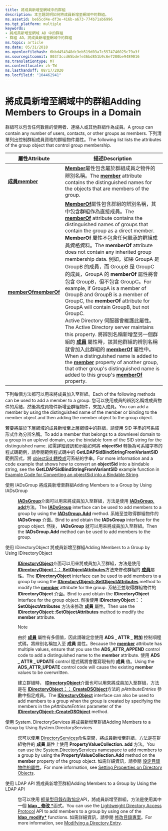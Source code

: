 ```yaml
---
title: 將成員新增至網域中的群組
description: 本主題說明如何將成員新增至網域中的群組。
ms.assetid: be65cd4e-df3e-416b-a673-774b71ab6996
ms.tgt_platform: multiple
keywords:
- 將成員新增至網域 AD 中的群組
- 群組 AD，將成員新增至網域中的群組
ms.topic: article
ms.date: 05/31/2018
ms.openlocfilehash: 6bbd454348dc3eb519d03a7c5574746025c79a3f
ms.sourcegitcommit: 803f3ccd65bdefe36bd851b9c6e7280be9489016
ms.translationtype: MT
ms.contentlocale: zh-TW
ms.lasthandoff: 08/17/2020
ms.locfileid: "104462941"
---
```

# <a name="adding-members-to-groups-in-a-domain"></a><span data-ttu-id="f5577-105">將成員新增至網域中的群組</span><span class="sxs-lookup"><span data-stu-id="f5577-105">Adding Members to Groups in a Domain</span></span>

<span data-ttu-id="f5577-106">群組可以包含任何數目的使用者、連絡人或其他群組作為成員。</span><span class="sxs-lookup"><span data-stu-id="f5577-106">A group can contain any number of users, contacts, or other groups as members.</span></span> <span data-ttu-id="f5577-107">下列清單列出控制群組成員資格的群組物件屬性。</span><span class="sxs-lookup"><span data-stu-id="f5577-107">The following list lists the attributes of the group object that control group membership.</span></span>



| <span data-ttu-id="f5577-108">屬性</span><span class="sxs-lookup"><span data-stu-id="f5577-108">Attribute</span></span>                                      | <span data-ttu-id="f5577-109">描述</span><span class="sxs-lookup"><span data-stu-id="f5577-109">Description</span></span>                                                                                                                                                                                                                                                                                                                                                                                                                                                                                                                                                                                                                                                                     |
|------------------------------------------------|---------------------------------------------------------------------------------------------------------------------------------------------------------------------------------------------------------------------------------------------------------------------------------------------------------------------------------------------------------------------------------------------------------------------------------------------------------------------------------------------------------------------------------------------------------------------------------------------------------------------------------------------------------------------------------|
| [<span data-ttu-id="f5577-110">**成員**</span><span class="sxs-lookup"><span data-stu-id="f5577-110">**member**</span></span>](/windows/desktop/ADSchema/a-member)<br/>     | <span data-ttu-id="f5577-111">[**Member**](/windows/desktop/ADSchema/a-member)屬性包含屬於群組成員之物件的辨別名稱。</span><span class="sxs-lookup"><span data-stu-id="f5577-111">The [**member**](/windows/desktop/ADSchema/a-member) attribute contains the distinguished names for the objects that are members of the group.</span></span><br/>                                                                                                                                                                                                                                                                                                                                                                                                                                                                                                                                        |
| [<span data-ttu-id="f5577-112">**memberOf**</span><span class="sxs-lookup"><span data-stu-id="f5577-112">**memberOf**</span></span>](/windows/desktop/ADSchema/a-memberof)<br/> | <span data-ttu-id="f5577-113">[**MemberOf**](/windows/desktop/ADSchema/a-memberof)屬性包含群組的辨別名稱，其中包含群組作為直接成員。</span><span class="sxs-lookup"><span data-stu-id="f5577-113">The [**memberOf**](/windows/desktop/ADSchema/a-memberof) attribute contains the distinguished names of groups that contain the group as a direct member.</span></span> <span data-ttu-id="f5577-114">**MemberOf** 屬性不包含任何繼承的群組成員資格資料。</span><span class="sxs-lookup"><span data-stu-id="f5577-114">The **memberOf** attribute does not contain any inherited group membership data.</span></span> <span data-ttu-id="f5577-115">例如，如果 GroupA 是 GroupB 的成員，而 GroupB 是 GroupC 的成員，GroupA 的 **memberOf** 屬性將會包含 GroupB，但不包含 GroupC。</span><span class="sxs-lookup"><span data-stu-id="f5577-115">For example, if GroupA is a member of GroupB and GroupB is a member of GroupC, the **memberOf** attribute for GroupA will contain GroupB, but not GroupC.</span></span><br/> <span data-ttu-id="f5577-116">Active Directory 伺服器會維護此屬性。</span><span class="sxs-lookup"><span data-stu-id="f5577-116">The Active Directory server maintains this property.</span></span> <span data-ttu-id="f5577-117">將辨別名稱新增至另一個群組的 [**成員**](/windows/desktop/ADSchema/a-member) 屬性時，該其他群組的辨別名稱就會加入此群組的 [**memberOf**](/windows/desktop/ADSchema/a-memberof) 屬性中。</span><span class="sxs-lookup"><span data-stu-id="f5577-117">When a distinguished name is added to the [**member**](/windows/desktop/ADSchema/a-member) property of another group, that other group's distinguished name is added to this group's [**memberOf**](/windows/desktop/ADSchema/a-memberof) property.</span></span><br/> |



 

<span data-ttu-id="f5577-118">下列每個方法都可以用來將成員加入至群組。</span><span class="sxs-lookup"><span data-stu-id="f5577-118">Each of the following methods can be used to add a member to a group.</span></span> <span data-ttu-id="f5577-119">您可以使用成員的辨別名稱或成員物件的系結，然後將成員物件新增至群組物件，來加入成員。</span><span class="sxs-lookup"><span data-stu-id="f5577-119">You can add a member by using the distinguished name of the member or binding to the member object and then adding the member object to the group object.</span></span>

<span data-ttu-id="f5577-120">若要將屬於下層網域的成員新增至上層網域中的群組，請使用 SID 字串的可系結形式作為分辨名稱。</span><span class="sxs-lookup"><span data-stu-id="f5577-120">To add a member that belongs to a downlevel domain to a group in an uplevel domain, use the bindable form of the SID string for the distinguished name.</span></span> <span data-ttu-id="f5577-121">如需詳細資訊和示範如何將 **objectSid** 轉換為可系結字串的程式碼範例，請參閱範例程式碼中的 **GetLDAPSidBindStringFromVariantSID** 範例函式，將 [objectSid 轉換成](example-code-for-converting-an-objectsid-into-a-bindable-string-.md)可系結的字串。</span><span class="sxs-lookup"><span data-stu-id="f5577-121">For more information and a code example that shows how to convert an **objectSid** into a bindable string, see the **GetLDAPSidBindStringFromVariantSID** example function in [Example Code for Converting an objectSid into a Bindable String](example-code-for-converting-an-objectsid-into-a-bindable-string-.md).</span></span>

<dl> <dt>

<span data-ttu-id="f5577-122"><span id="Adding_Members_to_a_Group_by_Using_IADsGroup"></span><span id="adding_members_to_a_group_by_using_iadsgroup"></span><span id="ADDING_MEMBERS_TO_A_GROUP_BY_USING_IADSGROUP"></span>使用 IADsGroup 將成員新增至群組</span><span class="sxs-lookup"><span data-stu-id="f5577-122"><span id="Adding_Members_to_a_Group_by_Using_IADsGroup"></span><span id="adding_members_to_a_group_by_using_iadsgroup"></span><span id="ADDING_MEMBERS_TO_A_GROUP_BY_USING_IADSGROUP"></span>Adding Members to a Group by Using IADsGroup</span></span>
</dt> <dd>

<span data-ttu-id="f5577-123">[**IADsGroup**](/windows/desktop/api/iads/nn-iads-iadsgroup)介面可以用來將成員加入至群組，方法是使用 [**IADsGroup. add**](/windows/desktop/api/iads/nf-iads-iadsgroup-add)方法。</span><span class="sxs-lookup"><span data-stu-id="f5577-123">The [**IADsGroup**](/windows/desktop/api/iads/nn-iads-iadsgroup) interface can be used to add members to a group by using the [**IADsGroup.Add**](/windows/desktop/api/iads/nf-iads-iadsgroup-add) method.</span></span> <span data-ttu-id="f5577-124">系結至並取得群組物件的 **IADsGroup** 介面。</span><span class="sxs-lookup"><span data-stu-id="f5577-124">Bind to and obtain the **IADsGroup** interface for the group object.</span></span> <span data-ttu-id="f5577-125">然後， **IADsGroup** 就可以用來將成員加入至群組。</span><span class="sxs-lookup"><span data-stu-id="f5577-125">Then the **IADsGroup.Add** method can be used to add members to the group.</span></span>

</dd> <dt>

<span data-ttu-id="f5577-126"><span id="Adding_Members_to_a_Group_by_Using_IDirectoryObject"></span><span id="adding_members_to_a_group_by_using_idirectoryobject"></span><span id="ADDING_MEMBERS_TO_A_GROUP_BY_USING_IDIRECTORYOBJECT"></span>使用 IDirectoryObject 將成員新增至群組</span><span class="sxs-lookup"><span data-stu-id="f5577-126"><span id="Adding_Members_to_a_Group_by_Using_IDirectoryObject"></span><span id="adding_members_to_a_group_by_using_idirectoryobject"></span><span id="ADDING_MEMBERS_TO_A_GROUP_BY_USING_IDIRECTORYOBJECT"></span>Adding Members to a Group by Using IDirectoryObject</span></span>
</dt> <dd>

<span data-ttu-id="f5577-127">[**IDirectoryObject**](/windows/desktop/api/iads/nn-iads-idirectoryobject)介面可以用來將成員加入至群組，方法是使用 [**IDirectoryObject：： SetObjectAttributes**](/windows/desktop/api/iads/nf-iads-idirectoryobject-setobjectattributes)方法來修改群組的 [**成員**](/windows/desktop/ADSchema/a-member)屬性。</span><span class="sxs-lookup"><span data-stu-id="f5577-127">The [**IDirectoryObject**](/windows/desktop/api/iads/nn-iads-idirectoryobject) interface can be used to add members to a group by using the [**IDirectoryObject::SetObjectAttributes**](/windows/desktop/api/iads/nf-iads-idirectoryobject-setobjectattributes) method to modify the [**member**](/windows/desktop/ADSchema/a-member) attribute for the group.</span></span> <span data-ttu-id="f5577-128">系結至並取得群組物件的 **IDirectoryObject** 介面。</span><span class="sxs-lookup"><span data-stu-id="f5577-128">Bind to and obtain the **IDirectoryObject** interface for the group object.</span></span> <span data-ttu-id="f5577-129">然後使用 **IDirectoryObject：： SetObjectAttributes** 方法來修改 **成員** 屬性。</span><span class="sxs-lookup"><span data-stu-id="f5577-129">Then use the **IDirectoryObject::SetObjectAttributes** method to modify the **member** attribute.</span></span>

> [!Note]  
> <span data-ttu-id="f5577-130">由於 [**成員**](/windows/desktop/ADSchema/a-member) 屬性有多個值，因此請確定您使用 **ADS \_ ATTR \_ 附加** 控制項程式碼，將辨別名稱加入至 **成員** 屬性。</span><span class="sxs-lookup"><span data-stu-id="f5577-130">Because the [**member**](/windows/desktop/ADSchema/a-member) attribute has multiple values, ensure that you use the **ADS\_ATTR\_APPEND** control code to add a distinguished name to the **member** attribute.</span></span> <span data-ttu-id="f5577-131">使用 **ADS \_ ATTR \_ UPDATE** control 程式碼將會覆寫現有的 **成員** 值。</span><span class="sxs-lookup"><span data-stu-id="f5577-131">Using the **ADS\_ATTR\_UPDATE** control code will cause the existing **member** values to be overwritten.</span></span>

 

<span data-ttu-id="f5577-132">建立群組時， [**IDirectoryObject**](/windows/desktop/api/iads/nn-iads-idirectoryobject)介面也可以用來將成員加入至群組，方法是在 [**IDirectoryObject：： CreateDSObject**](/windows/desktop/api/iads/nf-iads-idirectoryobject-createdsobject)方法的 *pAttributeEntries* 參數中指定成員。</span><span class="sxs-lookup"><span data-stu-id="f5577-132">The [**IDirectoryObject**](/windows/desktop/api/iads/nn-iads-idirectoryobject) interface can also be used to add members to a group when the group is created by specifying the members in the *pAttributeEntries* parameter of the [**IDirectoryObject::CreateDSObject**](/windows/desktop/api/iads/nf-iads-idirectoryobject-createdsobject) method.</span></span>

</dd> <dt>

<span data-ttu-id="f5577-133"><span id="Adding_Members_to_a_Group_by_Using_System.DirectoryServices"></span><span id="adding_members_to_a_group_by_using_system.directoryservices"></span><span id="ADDING_MEMBERS_TO_A_GROUP_BY_USING_SYSTEM.DIRECTORYSERVICES"></span>使用 System. DirectoryServices 將成員新增至群組</span><span class="sxs-lookup"><span data-stu-id="f5577-133"><span id="Adding_Members_to_a_Group_by_Using_System.DirectoryServices"></span><span id="adding_members_to_a_group_by_using_system.directoryservices"></span><span id="ADDING_MEMBERS_TO_A_GROUP_BY_USING_SYSTEM.DIRECTORYSERVICES"></span>Adding Members to a Group by Using System.DirectoryServices</span></span>
</dt> <dd>

<span data-ttu-id="f5577-134">您可以使用 [DirectoryServices](/dotnet/api/system.directoryservices)命名空間，將成員新增至群組，方法是在群組物件的 **成員** 屬性上使用 **PropertyValueCollection. add** 方法。</span><span class="sxs-lookup"><span data-stu-id="f5577-134">You can use the [System.DirectoryServices](/dotnet/api/system.directoryservices) namespace to add members to a group by using the **PropertyValueCollection.Add** method on the **member** property of the group object.</span></span> <span data-ttu-id="f5577-135">如需詳細資訊，請參閱 [設定目錄物件的屬性](/previous-versions/ms180860(v=vs.90))。</span><span class="sxs-lookup"><span data-stu-id="f5577-135">For more information, see [Setting Properties on Directory Objects](/previous-versions/ms180860(v=vs.90)).</span></span>

</dd> <dt>

<span data-ttu-id="f5577-136"><span id="Adding_Members_to_a_Group_by_Using_the_LDAP_API"></span><span id="adding_members_to_a_group_by_using_the_ldap_api"></span><span id="ADDING_MEMBERS_TO_A_GROUP_BY_USING_THE_LDAP_API"></span>使用 LDAP API 將成員新增至群組</span><span class="sxs-lookup"><span data-stu-id="f5577-136"><span id="Adding_Members_to_a_Group_by_Using_the_LDAP_API"></span><span id="adding_members_to_a_group_by_using_the_ldap_api"></span><span id="ADDING_MEMBERS_TO_A_GROUP_BY_USING_THE_LDAP_API"></span>Adding Members to a Group by Using the LDAP API</span></span>
</dt> <dd>

<span data-ttu-id="f5577-137">您可以使用 [輕量型目錄存取協定](/previous-versions/windows/desktop/ldap/lightweight-directory-access-protocol-ldap-api)API，將成員新增至群組，方法是使用其中一個 [**ldap \_ 修改 \***](/previous-versions/windows/desktop/api/winldap/nf-winldap-ldap_modify_s)函式。</span><span class="sxs-lookup"><span data-stu-id="f5577-137">You can use the [Lightweight Directory Access Protocol](/previous-versions/windows/desktop/ldap/lightweight-directory-access-protocol-ldap-api) API to add members to a group by using one of the [**ldap\_modify\***](/previous-versions/windows/desktop/api/winldap/nf-winldap-ldap_modify_s) functions.</span></span> <span data-ttu-id="f5577-138">如需詳細資訊，請參閱 [修改目錄專案](/previous-versions/windows/desktop/ldap/modifying-a-directory-entry)。</span><span class="sxs-lookup"><span data-stu-id="f5577-138">For more information, see [Modifying a Directory Entry](/previous-versions/windows/desktop/ldap/modifying-a-directory-entry).</span></span>

</dd> </dl>

 

